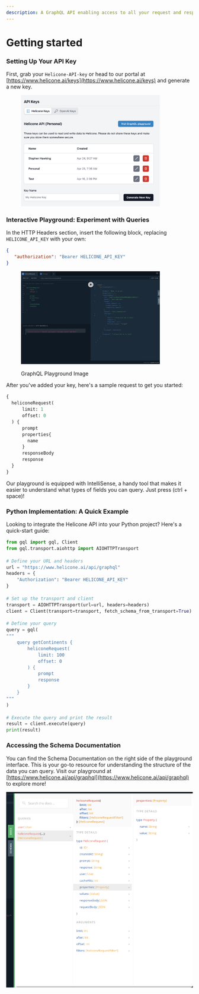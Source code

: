 ```yaml
---
description: A GraphQL API enabling access to all your request and response data
---
```


# Getting started

### Setting Up Your API Key

First, grab your `Helicone-API-key` or head to our portal at [https://www.helicone.ai/keys](https://www.helicone.ai/keys) and generate a new key.

<figure><img src="../.gitbook/assets/Screen Shot 2023-05-12 at 1.20.32 PM.png" alt="" width="375"><figcaption></figcaption></figure>



### Interactive Playground: Experiment with Queries

In the HTTP Headers section, insert the following block, replacing `HELICONE_API_KEY` with your own:

```json
{
   "authorization": "Bearer HELICONE_API_KEY"
}
```

<figure><img src="../.gitbook/assets/Screenshot 2023-04-13 at 2.38.51 PM.png" alt="" width="375"><figcaption><p>GraphQL Playground Image</p></figcaption></figure>

After you've added your key, here's a sample request to get you started:

```graphql
{
  heliconeRequest(
      limit: 1
      offset: 0
  ) {
      prompt
      properties{
        name
      }
      responseBody
      response
  }
}
```

Our playground is equipped with IntelliSense, a handy tool that makes it easier to understand what types of fields you can query. Just press (ctrl + space)!

### Python Implementation: A Quick Example

Looking to integrate the Helicone API into your Python project? Here's a quick-start guide:

```python
from gql import gql, Client
from gql.transport.aiohttp import AIOHTTPTransport

# Define your URL and headers
url = "https://www.helicone.ai/api/graphql"
headers = {
    "Authorization": "Bearer HELICONE_API_KEY"
}

# Set up the transport and client
transport = AIOHTTPTransport(url=url, headers=headers)
client = Client(transport=transport, fetch_schema_from_transport=True)

# Define your query
query = gql(
"""
    query getContinents {
        heliconeRequest(
            limit: 100
            offset: 0
        ) { 
            prompt
            response
        }
    }
"""
)

# Execute the query and print the result
result = client.execute(query)
print(result)
```

### Accessing the Schema Documentation

You can find the Schema Documentation on the right side of the playground interface. This is your go-to resource for understanding the structure of the data you can query. Visit our playground at [https://www.helicone.ai/api/graphql](https://www.helicone.ai/api/graphql) to explore more!

![](../.gitbook/assets/image.png)


